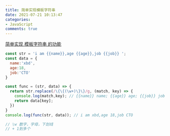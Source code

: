 ```yaml
---
title: 简单实现模板字符串
date: 2021-07-21 10:13:47
categories:
- JavaScript
comments: true
---
```


[简单实现 模板字符串 的功能](https://blog.csdn.net/u011350550/article/details/79596566)

<!-- more --> 

```js
const str = 'i am {{name}},age {{age}},job {{job}} ';
const data = {
  name:'xbd',
  age:18,
  job:'CTO'
}

const func = (str, data) => {
  return str.replace(/\{\{(\w+)\}\}/g, (match, key) => {
    console.log(match,key); // {{name}} name; {{age}} age; {{job}} job
    return data[key];
  })
}
console.log(func(str, data)); // i am xbd,age 18,job CTO 

// \w 数字，字母，下划线
// + 1到多个
```

